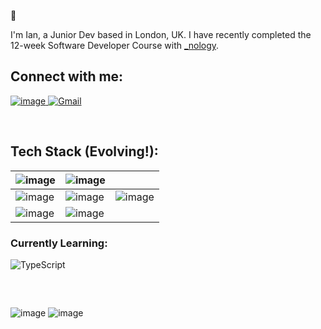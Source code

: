 👋

I'm Ian, a Junior Dev based in London, UK. I have recently completed the 12-week Software Developer Course with [_nology](https://nology.io/).







## Connect with me:

<a href="https://www.linkedin.com/in/ism90/" target="_blank">![image](https://img.shields.io/badge/LinkedIn-0077B5?style=for-the-badge&logo=linkedin&logoColor=white)
<a href="mailto:ianmason5@gmail.com" target="_blank">![Gmail](https://img.shields.io/badge/Gmail-D14836?style=for-the-badge&logo=gmail&logoColor=white)</a>

<br>


## Tech Stack (Evolving!):

| ![image](https://img.shields.io/badge/React-20232A?style=for-the-badge&logo=react&logoColor=61DAFB) | ![image](https://img.shields.io/badge/Sass-CC6699?style=for-the-badge&logo=sass&logoColor=white) |   | 
|:-|:-|:- |
| ![image](https://img.shields.io/badge/JavaScript-323330?style=for-the-badge&logo=javascript&logoColor=F7DF1E) | ![image](https://img.shields.io/badge/CSS3-1572B6?style=for-the-badge&logo=css3&logoColor=white) | ![image](https://img.shields.io/badge/HTML5-E34F26?style=for-the-badge&logo=html5&logoColor=white) | 
| ![image](https://img.shields.io/badge/Java-ED8B00?style=for-the-badge&logo=java&logoColor=white) | ![image](https://img.shields.io/badge/MySQL-00000F?style=for-the-badge&logo=mysql&logoColor=white) |  | 
  
  ### Currently Learning: 
![TypeScript](https://img.shields.io/badge/typescript-%23007ACC.svg?style=for-the-badge&logo=typescript&logoColor=white)

<br>

##



![image](https://github-readme-stats.vercel.app/api?username=ism90)
![image](https://github-readme-stats.vercel.app/api/top-langs/?username=ism90)
